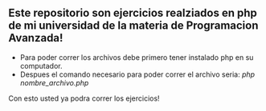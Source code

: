 Este repositorio son ejercicios realziados en php de mi universidad de la materia de Programacion Avanzada!
-----------------------------------------------------------------------------------------------------

- Para poder correr los archivos debe primero tener instalado php en su computador.
- Despues el comando necesario para poder correr el archivo seria: *php nombre_archivo.php*

Con esto usted ya podra correr los ejercicios!
